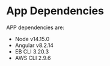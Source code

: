# App Dependencies

APP dependencies are:

- Node v14.15.0
- Angular v8.2.14
- EB CLI 3.20.3
- AWS CLI 2.9.6
